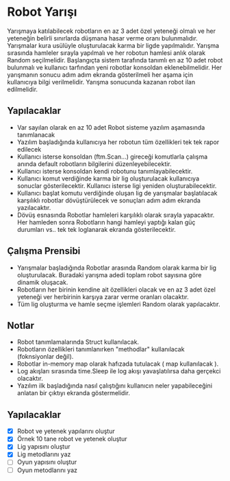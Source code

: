 
# Robot Yarışı

Yarışmaya katılabilecek robotların en az 3 adet özel yeteneği olmalı ve her yeteneğin belirli sınırlarda düşmana hasar verme oranı bulunmalıdır. Yarışmalar kura usülüyle oluşturulacak karma bir ligde yapılmalıdır. Yarışma sırasında hamleler sırayla yapılmalı ve her robotun hamlesi anlık olarak Random seçilmelidir. Başlangıçta sistem tarafında tanımlı en az 10 adet robot bulunmalı ve kullanıcı tarfından yeni robotlar konsoldan eklenebilmelidir. Her yarışmanın sonucu adım adım ekranda gösterilmeli her aşama için kullanıcıya bilgi verilmelidir. Yarışma sonucunda kazanan robot ilan edilmelidir.

## Yapılacaklar

- Var sayılan olarak en az 10 adet Robot sisteme yazılım aşamasında tanımlanacak
- Yazılım başladığında kullanıcıya her robotun tüm özellikleri tek tek rapor edilecek
- Kullanıcı isterse konsoldan (ftm.Scan...) gireceği komutlarla çalışma anında default robotların bilgilerini düzenleyebilecektir.
- Kullanıcı isterse konsoldan kendi robotunu tanımlayabilecektir.
- Kullanıcı komut verdiğinde karma bir lig oluşturulacak kullanıcıya sonuclar gösterilecektir. Kullanıcı isterse ligi yeniden oluşturabilecektir.
- Kullanıcı başlat komutu verdiğinde oluşan lig de yarışmalar başlatılacak karşılıklı robotlar dövüştürülecek ve sonuçları adım adım ekranda yazılacaktır.
- Dövüş esnasında Robotlar hamleleri karşılıklı olarak sırayla yapacaktır. Her hamleden sonra Robotların hangi hamleyi yaptığı kalan güç durumları vs.. tek tek loglanarak ekranda gösterilecektir.


## Çalışma Prensibi

- Yarışmalar başladığında Robotlar arasında Random olarak karma bir lig oluşturulacak. Buradaki yarışma adedi toplam robot sayısına göre dinamik oluşacak.
- Robotların her birinin kendine ait özellikleri olacak ve en az 3 adet özel yeteneği ver herbirinin karşıya zarar verme oranları olacaktır.
- Tüm lig oluşturma ve hamle seçme işlemleri Random olarak yapılacaktır.


## Notlar

- Robot tanımlamalarında Struct kullanılacak.
- Robotların özellikleri tanımlanırken "methodlar" kullanılacak (foknsiyonlar değil).
- Robotlar in-memory map olarak hafızada tutulacak ( map kullanılacak ).
- Log akışları sırasında time.Sleep ile log akışı yavaşlatılırsa daha gerçekci olacaktır.
- Yazılım ilk başladığında nasıl çalıştığını kullanıcın neler yapabileceğini anlatan bir çıktıyı ekranda göstermelidir.


## Yapılacaklar
- [x] Robot ve yetenek yapılarını oluştur
- [x] Örnek 10 tane robot ve yetenek oluştur
- [x] Lig yapısını oluştur
- [x] Lig metodlarını yaz
- [ ] Oyun yapısını oluştur
- [ ] Oyun metodlarını yaz
